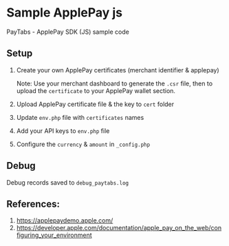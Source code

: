 # Sample ApplePay js
PayTabs - ApplePay SDK (JS) sample code

## Setup

1. Create your own ApplePay certificates (merchant identifier & applepay)

    Note: Use your merchant dashboard to generate the `.csr` file, then to upload the `certificate` to your ApplePay wallet section.
2. Upload ApplePay certificate file & the key to `cert` folder
3. Update `env.php` file with `certificates` names
4. Add your API keys to `env.php` file
5. Configure the `currency` & `amount` in `_config.php`

## Debug

Debug records saved to `debug_paytabs.log`

## References:

1. https://applepaydemo.apple.com/
2. https://developer.apple.com/documentation/apple_pay_on_the_web/configuring_your_environment
